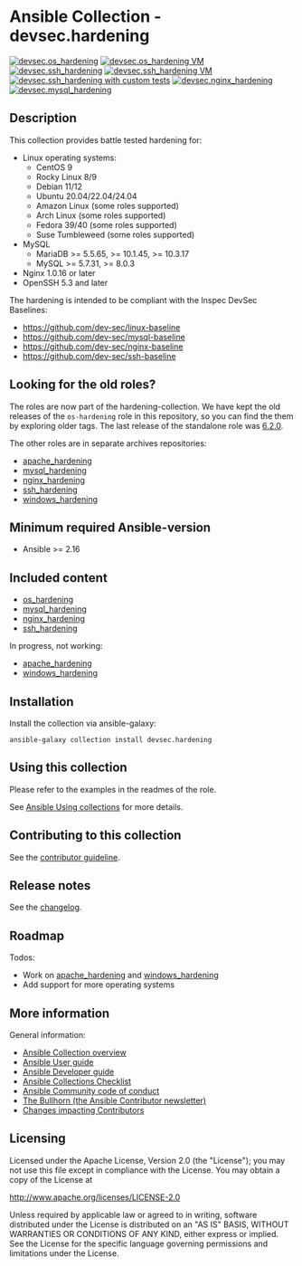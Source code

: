 # Ansible Collection - devsec.hardening

[![devsec.os_hardening](https://github.com/dev-sec/ansible-collection-hardening/actions/workflows/os_hardening.yml/badge.svg)](https://github.com/dev-sec/ansible-collection-hardening/actions/workflows/os_hardening.yml)
[![devsec.os_hardening VM](https://github.com/dev-sec/ansible-collection-hardening/actions/workflows/os_hardening_vm.yml/badge.svg)](https://github.com/dev-sec/ansible-collection-hardening/actions/workflows/os_hardening_vm.yml)
[![devsec.ssh_hardening](https://github.com/dev-sec/ansible-collection-hardening/actions/workflows/ssh_hardening.yml/badge.svg)](https://github.com/dev-sec/ansible-collection-hardening/actions/workflows/ssh_hardening.yml)
[![devsec.ssh_hardening VM](https://github.com/dev-sec/ansible-collection-hardening/actions/workflows/ssh_hardening_vm.yml/badge.svg)](https://github.com/dev-sec/ansible-collection-hardening/actions/workflows/ssh_hardening_vm.yml)
[![devsec.ssh_hardening with custom tests](https://github.com/dev-sec/ansible-collection-hardening/actions/workflows/ssh_hardening_custom_tests.yml/badge.svg)](https://github.com/dev-sec/ansible-collection-hardening/actions/workflows/ssh_hardening_custom_tests.yml)
[![devsec.nginx_hardening](https://github.com/dev-sec/ansible-collection-hardening/actions/workflows/nginx_hardening.yml/badge.svg)](https://github.com/dev-sec/ansible-collection-hardening/actions/workflows/nginx_hardening.yml)
[![devsec.mysql_hardening](https://github.com/dev-sec/ansible-collection-hardening/actions/workflows/mysql_hardening.yml/badge.svg)](https://github.com/dev-sec/ansible-collection-hardening/actions/workflows/mysql_hardening.yml)

## Description

This collection provides battle tested hardening for:

- Linux operating systems:
  - CentOS 9
  - Rocky Linux 8/9
  - Debian 11/12
  - Ubuntu 20.04/22.04/24.04
  - Amazon Linux (some roles supported)
  - Arch Linux (some roles supported)
  - Fedora 39/40 (some roles supported)
  - Suse Tumbleweed (some roles supported)
- MySQL
  - MariaDB >= 5.5.65, >= 10.1.45, >= 10.3.17
  - MySQL >= 5.7.31, >= 8.0.3
- Nginx 1.0.16 or later
- OpenSSH 5.3 and later

The hardening is intended to be compliant with the Inspec DevSec Baselines:

- <https://github.com/dev-sec/linux-baseline>
- <https://github.com/dev-sec/mysql-baseline>
- <https://github.com/dev-sec/nginx-baseline>
- <https://github.com/dev-sec/ssh-baseline>

## Looking for the old roles?

The roles are now part of the hardening-collection.
We have kept the old releases of the `os-hardening` role in this repository, so you can find the them by exploring older tags.
The last release of the standalone role was [6.2.0](https://github.com/dev-sec/ansible-collection-hardening/tree/6.2.0).

The other roles are in separate archives repositories:

- [apache_hardening](https://github.com/dev-sec/ansible-apache-hardening)
- [mysql_hardening](https://github.com/dev-sec/ansible-mysql-hardening)
- [nginx_hardening](https://github.com/dev-sec/ansible-nginx-hardening)
- [ssh_hardening](https://github.com/dev-sec/ansible-ssh-hardening)
- [windows_hardening](https://github.com/dev-sec/ansible-windows-hardening)

## Minimum required Ansible-version

- Ansible >= 2.16

## Included content

- [os_hardening](roles/os_hardening/)
- [mysql_hardening](roles/mysql_hardening/)
- [nginx_hardening](roles/nginx_hardening/)
- [ssh_hardening](roles/ssh_hardening/)

In progress, not working:

- [apache_hardening](roles/apache_hardening/)
- [windows_hardening](roles/windows_hardening/)

## Installation

Install the collection via ansible-galaxy:

`ansible-galaxy collection install devsec.hardening`

## Using this collection

Please refer to the examples in the readmes of the role.

See [Ansible Using collections](https://docs.ansible.com/ansible/latest/user_guide/collections_using.html) for more details.

## Contributing to this collection

See the [contributor guideline](CONTRIBUTING.md).

## Release notes

See the [changelog](https://github.com/dev-sec/ansible-os-hardening/tree/master/CHANGELOG.md).

## Roadmap

Todos:

- Work on [apache_hardening](roles/apache_hardening/) and [windows_hardening](roles/windows_hardening/)
- Add support for more operating systems

## More information

General information:

- [Ansible Collection overview](https://github.com/ansible-collections/overview)
- [Ansible User guide](https://docs.ansible.com/ansible/latest/user_guide/index.html)
- [Ansible Developer guide](https://docs.ansible.com/ansible/latest/dev_guide/index.html)
- [Ansible Collections Checklist](https://github.com/ansible-collections/overview/blob/master/collection_requirements.rst)
- [Ansible Community code of conduct](https://docs.ansible.com/ansible/latest/community/code_of_conduct.html)
- [The Bullhorn (the Ansible Contributor newsletter)](https://us19.campaign-archive.com/home/?u=56d874e027110e35dea0e03c1&id=d6635f5420)
- [Changes impacting Contributors](https://github.com/ansible-collections/overview/issues/45)

## Licensing

Licensed under the Apache License, Version 2.0 (the "License"); you may not use this file except in compliance with the License. You may obtain a copy of the License at

<http://www.apache.org/licenses/LICENSE-2.0>

Unless required by applicable law or agreed to in writing, software distributed under the License is distributed on an "AS IS" BASIS, WITHOUT WARRANTIES OR CONDITIONS OF ANY KIND, either express or implied. See the License for the specific language governing permissions and limitations under the License.

